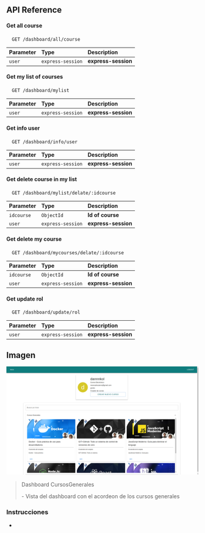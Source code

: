 ## API Reference

#### Get all course

```http
  GET /dashboard/all/course
```

| Parameter | Type     | Description                |
| :-------- | :------- | :------------------------- |
| `user` | `express-session` | **express-session** |

#### Get my list of courses

```http
  GET /dashboard/mylist
```

| Parameter | Type     | Description                |
| :-------- | :------- | :------------------------- |
| `user` | `express-session` | **express-session** |

#### Get info user

```http
  GET /dashboard/info/user
```

| Parameter | Type     | Description                |
| :-------- | :------- | :------------------------- |
| `user` | `express-session` | **express-session** |

#### Get delete course in my list

```http
  GET /dashboard/mylist/delate/:idcourse
```

| Parameter | Type     | Description                |
| :-------- | :------- | :------------------------- |
| `idcourse` | `ObjectId` | **Id of course** |
| `user` | `express-session` | **express-session** |

#### Get delete my course

```http
  GET /dashboard/mycourses/delate/:idcourse
```

| Parameter | Type     | Description                |
| :-------- | :------- | :------------------------- |
| `idcourse` | `ObjectId` | **Id of course** |
| `user` | `express-session` | **express-session** |

#### Get update rol

```http
  GET /dashboard/update/rol
```

| Parameter | Type     | Description                |
| :-------- | :------- | :------------------------- |
| `user` | `express-session` | **express-session** |

## Imagen

<img src="../Img/dashboard/Escritorio/AcordeonDeCursosGenerales.png" alt="flujograma-adquisicion">
<blockquote cite="">
  <p>Dashboard CursosGenerales</p>
  <footer>- Vista del dashboard con el acordeon de los cursos generales</footer>
</blockquote>

### Instrucciones

* 


